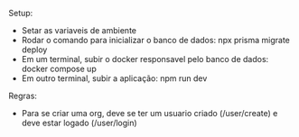 Setup:
- Setar as variaveis de ambiente
- Rodar o comando para inicializar o banco de dados: npx prisma migrate deploy
- Em um terminal, subir o docker responsavel pelo banco de dados: docker compose up
- Em outro terminal, subir a aplicação: npm run dev


Regras:
- Para se criar uma org, deve se ter um usuario criado (/user/create) e deve estar logado (/user/login)